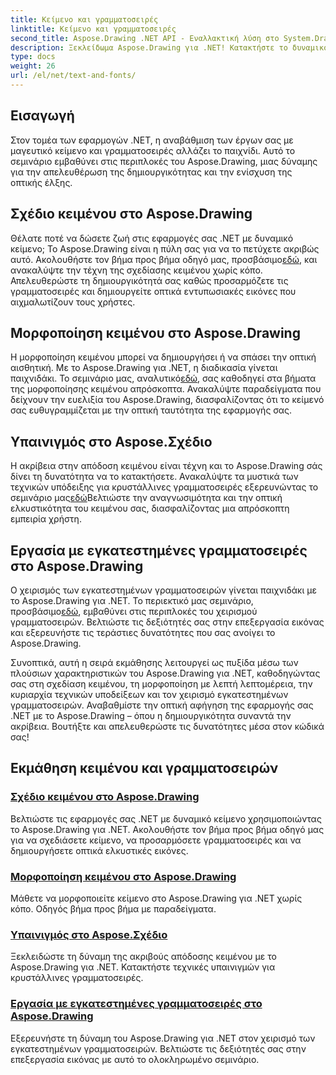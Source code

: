 ```yaml
---
title: Κείμενο και γραμματοσειρές
linktitle: Κείμενο και γραμματοσειρές
second_title: Aspose.Drawing .NET API - Εναλλακτική λύση στο System.Drawing.Common
description: Ξεκλείδωμα Aspose.Drawing για .NET! Κατακτήστε το δυναμικό κείμενο, τις γραμματοσειρές και τη δημιουργία εικόνων. Τέλεια μορφοποίηση κειμένου, υποδείξεις και χειρισμός γραμματοσειρών για κρυστάλλινα γραφικά.
type: docs
weight: 26
url: /el/net/text-and-fonts/
---
```


## Εισαγωγή
Στον τομέα των εφαρμογών .NET, η αναβάθμιση των έργων σας με μαγευτικό κείμενο και γραμματοσειρές αλλάζει το παιχνίδι. Αυτό το σεμινάριο εμβαθύνει στις περιπλοκές του Aspose.Drawing, μιας δύναμης για την απελευθέρωση της δημιουργικότητας και την ενίσχυση της οπτικής έλξης.

## Σχέδιο κειμένου στο Aspose.Drawing
Θέλατε ποτέ να δώσετε ζωή στις εφαρμογές σας .NET με δυναμικό κείμενο; Το Aspose.Drawing είναι η πύλη σας για να το πετύχετε ακριβώς αυτό. Ακολουθήστε τον βήμα προς βήμα οδηγό μας, προσβάσιμο[εδώ](./draw-text/), και ανακαλύψτε την τέχνη της σχεδίασης κειμένου χωρίς κόπο. Απελευθερώστε τη δημιουργικότητά σας καθώς προσαρμόζετε τις γραμματοσειρές και δημιουργείτε οπτικά εντυπωσιακές εικόνες που αιχμαλωτίζουν τους χρήστες.

## Μορφοποίηση κειμένου στο Aspose.Drawing
 Η μορφοποίηση κειμένου μπορεί να δημιουργήσει ή να σπάσει την οπτική αισθητική. Με το Aspose.Drawing για .NET, η διαδικασία γίνεται παιχνιδάκι. Το σεμινάριο μας, αναλυτικό[εδώ](./format-text/), σας καθοδηγεί στα βήματα της μορφοποίησης κειμένου απρόσκοπτα. Ανακαλύψτε παραδείγματα που δείχνουν την ευελιξία του Aspose.Drawing, διασφαλίζοντας ότι το κείμενό σας ευθυγραμμίζεται με την οπτική ταυτότητα της εφαρμογής σας.

## Υπαινιγμός στο Aspose.Σχέδιο
 Η ακρίβεια στην απόδοση κειμένου είναι τέχνη και το Aspose.Drawing σάς δίνει τη δυνατότητα να το κατακτήσετε. Ανακαλύψτε τα μυστικά των τεχνικών υπόδειξης για κρυστάλλινες γραμματοσειρές εξερευνώντας το σεμινάριο μας[εδώ](./hinting/)Βελτιώστε την αναγνωσιμότητα και την οπτική ελκυστικότητα του κειμένου σας, διασφαλίζοντας μια απρόσκοπτη εμπειρία χρήστη.

## Εργασία με εγκατεστημένες γραμματοσειρές στο Aspose.Drawing
 Ο χειρισμός των εγκατεστημένων γραμματοσειρών γίνεται παιχνιδάκι με το Aspose.Drawing για .NET. Το περιεκτικό μας σεμινάριο, προσβάσιμο[εδώ](./installed-fonts/), εμβαθύνει στις περιπλοκές του χειρισμού γραμματοσειρών. Βελτιώστε τις δεξιότητές σας στην επεξεργασία εικόνας και εξερευνήστε τις τεράστιες δυνατότητες που σας ανοίγει το Aspose.Drawing.

Συνοπτικά, αυτή η σειρά εκμάθησης λειτουργεί ως πυξίδα μέσω των πλούσιων χαρακτηριστικών του Aspose.Drawing για .NET, καθοδηγώντας σας στη σχεδίαση κειμένου, τη μορφοποίηση με λεπτή λεπτομέρεια, την κυριαρχία τεχνικών υποδείξεων και τον χειρισμό εγκατεστημένων γραμματοσειρών. Αναβαθμίστε την οπτική αφήγηση της εφαρμογής σας .NET με το Aspose.Drawing – όπου η δημιουργικότητα συναντά την ακρίβεια. Βουτήξτε και απελευθερώστε τις δυνατότητες μέσα στον κώδικά σας!
## Εκμάθηση κειμένου και γραμματοσειρών
### [Σχέδιο κειμένου στο Aspose.Drawing](./draw-text/)
Βελτιώστε τις εφαρμογές σας .NET με δυναμικό κείμενο χρησιμοποιώντας το Aspose.Drawing για .NET. Ακολουθήστε τον βήμα προς βήμα οδηγό μας για να σχεδιάσετε κείμενο, να προσαρμόσετε γραμματοσειρές και να δημιουργήσετε οπτικά ελκυστικές εικόνες.
### [Μορφοποίηση κειμένου στο Aspose.Drawing](./format-text/)
Μάθετε να μορφοποιείτε κείμενο στο Aspose.Drawing για .NET χωρίς κόπο. Οδηγός βήμα προς βήμα με παραδείγματα.
### [Υπαινιγμός στο Aspose.Σχέδιο](./hinting/)
Ξεκλειδώστε τη δύναμη της ακριβούς απόδοσης κειμένου με το Aspose.Drawing για .NET. Κατακτήστε τεχνικές υπαινιγμών για κρυστάλλινες γραμματοσειρές.
### [Εργασία με εγκατεστημένες γραμματοσειρές στο Aspose.Drawing](./installed-fonts/)
Εξερευνήστε τη δύναμη του Aspose.Drawing για .NET στον χειρισμό των εγκατεστημένων γραμματοσειρών. Βελτιώστε τις δεξιότητές σας στην επεξεργασία εικόνας με αυτό το ολοκληρωμένο σεμινάριο.